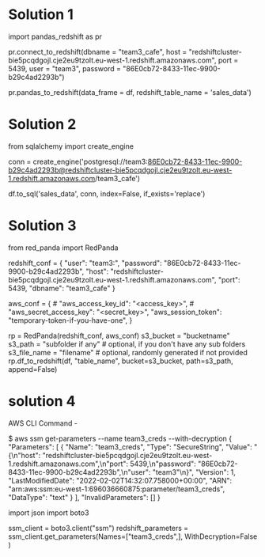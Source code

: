 # Solution 1

import pandas_redshift as pr

pr.connect_to_redshift(dbname = "team3_cafe",
                        host = "redshiftcluster-bie5pcqdgojl.cje2eu9tzolt.eu-west-1.redshift.amazonaws.com",
                        port = 5439,
                        user = "team3",
                        password = "86E0cb72-8433-11ec-9900-b29c4ad2293b")

pr.pandas_to_redshift(data_frame = df,
                        redshift_table_name = 'sales_data')

# Solution 2

from sqlalchemy import create_engine

 conn = create_engine('postgresql://team3:86E0cb72-8433-11ec-9900-b29c4ad2293b@redshiftcluster-bie5pcqdgojl.cje2eu9tzolt.eu-west-1.redshift.amazonaws.com/team3_cafe')

df.to_sql('sales_data', conn, index=False, if_exists='replace')

# Solution 3 

from red_panda import RedPanda

redshift_conf = {
    "user": "team3:",
    "password": "86E0cb72-8433-11ec-9900-b29c4ad2293b",
    "host": "redshiftcluster-bie5pcqdgojl.cje2eu9tzolt.eu-west-1.redshift.amazonaws.com",
    "port": 5439,
    "dbname": "team3_cafe"
    }

aws_conf = {
    # "aws_access_key_id": "<access_key>",
    # "aws_secret_access_key": "<secret_key>",
    "aws_session_token": "temporary-token-if-you-have-one",
}

rp = RedPanda(redshift_conf, aws_conf)
s3_bucket = "bucketname"
s3_path = "subfolder if any" # optional, if you don't have any sub folders
s3_file_name = "filename" # optional, randomly generated if not provided
rp.df_to_redshift(df, "table_name", bucket=s3_bucket, path=s3_path, append=False)

# solution 4


AWS CLI Command - 

$ aws ssm get-parameters --name team3_creds --with-decryption
{
    "Parameters": [
        {
            "Name": "team3_creds",
            "Type": "SecureString",
            "Value": "{\n\"host\": \"redshiftcluster-bie5pcqdgojl.cje2eu9tzolt.eu-west-1.redshift.amazonaws.com\",\n\"port\": 5439,\n\"password\": \"86E0cb72-8433-11ec-9900-b29c4ad2293b\",\n\"user\": \"team3\"\n}",
            "Version": 1,
            "LastModifiedDate": "2022-02-02T14:32:07.758000+00:00",
            "ARN": "arn:aws:ssm:eu-west-1:696036660875:parameter/team3_creds",
            "DataType": "text"
        }
    ],
    "InvalidParameters": []
}


import json
import boto3
 
ssm_client = boto3.client("ssm")
redshift_parameters = ssm_client.get_parameters(Names=["team3_creds",],
    WithDecryption=False
)